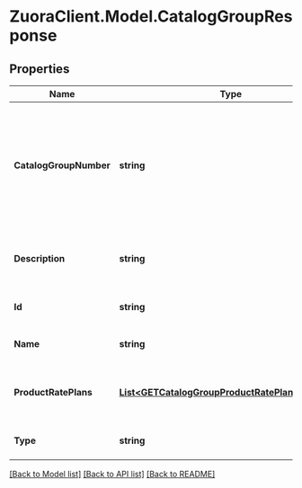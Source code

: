 # ZuoraClient.Model.CatalogGroupResponse

## Properties

Name | Type | Description | Notes
------------ | ------------- | ------------- | -------------
**CatalogGroupNumber** | **string** | The automatically generated number of the catalog group with the CG- perfix. For example, CG-00000001.  | [optional] 
**Description** | **string** | The description of the catalog group.  | [optional] 
**Id** | **string** | The ID of the catalog group.  | [optional] 
**Name** | **string** | The name of the catalog group.  | [optional] 
**ProductRatePlans** | [**List&lt;GETCatalogGroupProductRatePlanResponse&gt;**](GETCatalogGroupProductRatePlanResponse.md) | The list of product rate plans in the catalog group.  | [optional] 
**Type** | **string** | The type of the catalog group.  | [optional] 

[[Back to Model list]](../README.md#documentation-for-models) [[Back to API list]](../README.md#documentation-for-api-endpoints) [[Back to README]](../README.md)

